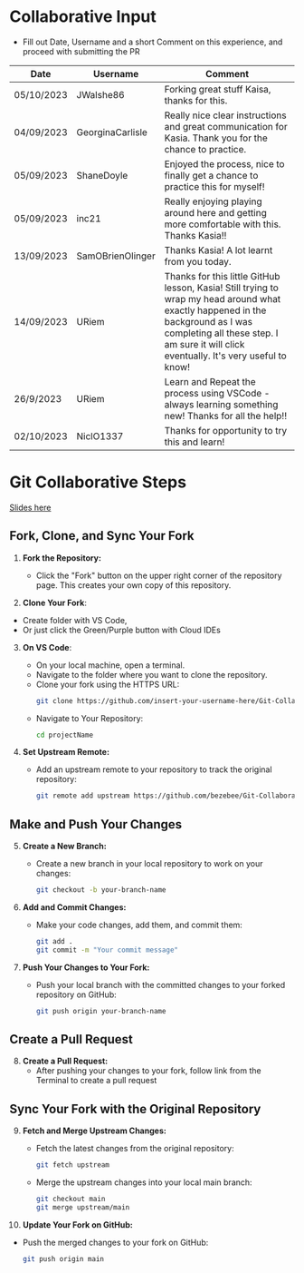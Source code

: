 

# Collaborative Input
- Fill out Date, Username and a short Comment on this experience, and proceed with submitting the PR

| Date       | Username         |  Comment                                                                                                 |
| ---------- | ---------------- |  ------------------------------------------------------------------------------------------------------- |
| 05/10/2023 | JWalshe86        |   Forking great stuff Kaisa, thanks for this.
| 04/09/2023 | GeorginaCarlisle |  Really nice clear instructions and great communication for Kasia. Thank you for the chance to practice. |
| 05/09/2023 | ShaneDoyle       |  Enjoyed the process, nice to finally get a chance to practice this for myself!                          |
| 05/09/2023 | inc21            |  Really enjoying playing around here and getting more comfortable with this. Thanks Kasia!!              |
| 13/09/2023 | SamOBrienOlinger |  Thanks Kasia! A lot learnt from you today.                                                              |
| 14/09/2023 | URiem | Thanks for this little GitHub lesson, Kasia! Still trying to wrap my head around what exactly happened in the background as I was completing all these step. I am sure it will click eventually. It's very useful to know! |
| 26/9/2023  | URiem | Learn and Repeat the process using VSCode - always learning something new! Thanks for all the help!! |
| 02/10/2023 | NiclO1337        |  Thanks for opportunity to try this and learn!                                                           |


# Git Collaborative Steps

[Slides here](https://app.box.com/s/r356kxmp3yiwa96evgmpera7il9t4xyg)

## Fork, Clone, and Sync Your Fork

1. **Fork the Repository:**

   - Click the "Fork" button on the upper right corner of the repository page. This creates your own copy of this repository.

2. **Clone Your Fork**:

- Create folder with VS Code,
- Or just click the Green/Purple button with Cloud IDEs

3. **On VS Code**:

   - On your local machine, open a terminal.
   - Navigate to the folder where you want to clone the repository.
   - Clone your fork using the HTTPS URL:
     ```bash
     git clone https://github.com/insert-your-username-here/Git-Collaborative.git
     ```
   - Navigate to Your Repository:
     ```bash
     cd projectName
     ```

4. **Set Upstream Remote:**
   - Add an upstream remote to your repository to track the original repository:
     ```bash
     git remote add upstream https://github.com/bezebee/Git-Collaborative.git
     ```

## Make and Push Your Changes

5. **Create a New Branch:**

   - Create a new branch in your local repository to work on your changes:
     ```bash
     git checkout -b your-branch-name
     ```

6. **Add and Commit Changes:**

   - Make your code changes, add them, and commit them:
     ```bash
     git add .
     git commit -m "Your commit message"
     ```

7. **Push Your Changes to Your Fork:**
   - Push your local branch with the committed changes to your forked repository on GitHub:
     ```bash
     git push origin your-branch-name
     ```

## Create a Pull Request

8. **Create a Pull Request:**
   - After pushing your changes to your fork, follow link from the Terminal to create a pull request

## Sync Your Fork with the Original Repository

9. **Fetch and Merge Upstream Changes:**

   - Fetch the latest changes from the original repository:
     ```bash
     git fetch upstream
     ```
   - Merge the upstream changes into your local main branch:
     ```bash
     git checkout main
     git merge upstream/main
     ```

10. **Update Your Fork on GitHub:**

- Push the merged changes to your fork on GitHub:
  ```bash
  git push origin main
  ```

